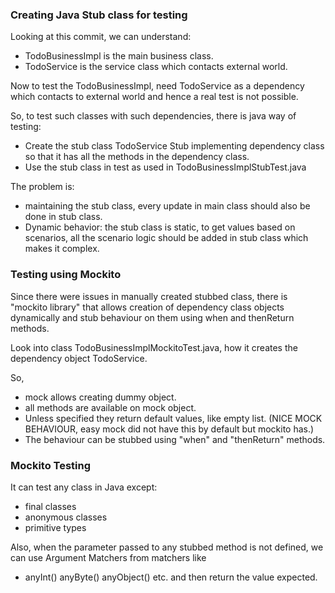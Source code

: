 ### Creating Java Stub class for testing

Looking at this commit, we can understand:

- TodoBusinessImpl is the main business class.
- TodoService is the service class which contacts external world.

Now to test the TodoBusinessImpl, need TodoService as a dependency
which contacts to external world and hence a real test is not possible.

So, to test such classes with such dependencies, there is java way of
testing:

- Create the stub class TodoService Stub implementing dependency class so that it has 
all the methods in the dependency class.
- Use the stub class in test as used in TodoBusinessImplStubTest.java

The problem is:
- maintaining the stub class, every update in main class should also be
 done in stub class.
- Dynamic behavior: the stub class is static, to get values based on
 scenarios, all the scenario logic should be added in stub class which makes 
 it complex.


### Testing using Mockito

Since there were issues in manually created stubbed class, there is 
"mockito library" that allows creation of dependency class objects 
dynamically and stub behaviour on them using when and 
thenReturn methods.

Look into class TodoBusinessImplMockitoTest.java, how it creates the 
dependency object TodoService.

So, 
- mock allows creating dummy object.
- all methods are available on mock object.
- Unless specified they return default values, like empty list.
(NICE MOCK BEHAVIOUR, easy mock did not have this by default but mockito has.)
- The behaviour can be stubbed using "when" and "thenReturn" methods.


### Mockito Testing

It can test any class in Java except:
  - final classes
  - anonymous classes
  - primitive types
  
Also, when the parameter passed to any stubbed method is not defined, 
we can use Argument Matchers from matchers like

- anyInt() anyByte() anyObject() etc. 
and then return the value expected.
